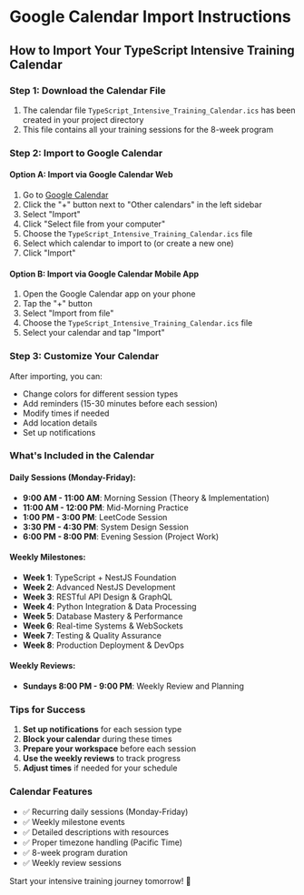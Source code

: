 # Google Calendar Import Instructions

## How to Import Your TypeScript Intensive Training Calendar

### Step 1: Download the Calendar File
1. The calendar file `TypeScript_Intensive_Training_Calendar.ics` has been created in your project directory
2. This file contains all your training sessions for the 8-week program

### Step 2: Import to Google Calendar

#### Option A: Import via Google Calendar Web
1. Go to [Google Calendar](https://calendar.google.com)
2. Click the "+" button next to "Other calendars" in the left sidebar
3. Select "Import"
4. Click "Select file from your computer"
5. Choose the `TypeScript_Intensive_Training_Calendar.ics` file
6. Select which calendar to import to (or create a new one)
7. Click "Import"

#### Option B: Import via Google Calendar Mobile App
1. Open the Google Calendar app on your phone
2. Tap the "+" button
3. Select "Import from file"
4. Choose the `TypeScript_Intensive_Training_Calendar.ics` file
5. Select your calendar and tap "Import"

### Step 3: Customize Your Calendar
After importing, you can:
- Change colors for different session types
- Add reminders (15-30 minutes before each session)
- Modify times if needed
- Add location details
- Set up notifications

### What's Included in the Calendar

#### Daily Sessions (Monday-Friday):
- **9:00 AM - 11:00 AM**: Morning Session (Theory & Implementation)
- **11:00 AM - 12:00 PM**: Mid-Morning Practice
- **1:00 PM - 3:00 PM**: LeetCode Session
- **3:30 PM - 4:30 PM**: System Design Session
- **6:00 PM - 8:00 PM**: Evening Session (Project Work)

#### Weekly Milestones:
- **Week 1**: TypeScript + NestJS Foundation
- **Week 2**: Advanced NestJS Development
- **Week 3**: RESTful API Design & GraphQL
- **Week 4**: Python Integration & Data Processing
- **Week 5**: Database Mastery & Performance
- **Week 6**: Real-time Systems & WebSockets
- **Week 7**: Testing & Quality Assurance
- **Week 8**: Production Deployment & DevOps

#### Weekly Reviews:
- **Sundays 8:00 PM - 9:00 PM**: Weekly Review and Planning

### Tips for Success
1. **Set up notifications** for each session type
2. **Block your calendar** during these times
3. **Prepare your workspace** before each session
4. **Use the weekly reviews** to track progress
5. **Adjust times** if needed for your schedule

### Calendar Features
- ✅ Recurring daily sessions (Monday-Friday)
- ✅ Weekly milestone events
- ✅ Detailed descriptions with resources
- ✅ Proper timezone handling (Pacific Time)
- ✅ 8-week program duration
- ✅ Weekly review sessions

Start your intensive training journey tomorrow! 🚀
